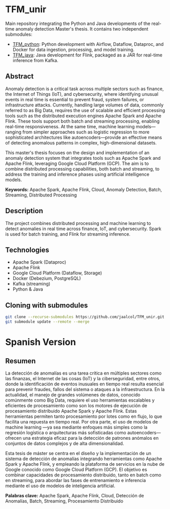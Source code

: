 # TFM_unir

Main repository integrating the Python and Java developments of the real-time anomaly detection Master's thesis. It contains two independent submodules:

- [TFM_python](./TFM_python): Python development with Airflow, Dataflow, Dataproc, and Docker for data ingestion, processing, and model training.
- [TFM_java](./TFM_java): Java development for Flink, packaged as a JAR for real-time inference from Kafka.

## Abstract

Anomaly detection is a critical task across multiple sectors such as finance, the Internet of Things (IoT), and cybersecurity, where identifying unusual events in real time is essential to prevent fraud, system failures, or infrastructure attacks. Currently, handling large volumes of data, commonly referred to as Big Data, requires the use of scalable and efficient processing tools such as the distributed execution engines Apache Spark and Apache Flink. These tools support both batch and streaming processing, enabling real-time responsiveness. At the same time, machine learning models—ranging from simpler approaches such as logistic regression to more sophisticated architectures like autoencoders—provide an effective means of detecting anomalous patterns in complex, high-dimensional datasets.

This master's thesis focuses on the design and implementation of an anomaly detection system that integrates tools such as Apache Spark and Apache Flink, leveraging Google Cloud Platform (GCP). The aim is to combine distributed processing capabilities, both batch and streaming, to address the training and inference phases using artificial intelligence models.

**Keywords:** Apache Spark, Apache Flink, Cloud, Anomaly Detection, Batch, Streaming, Distributed Processing

## Description

The project combines distributed processing and machine learning to detect anomalies in real time across finance, IoT, and cybersecurity. Spark is used for batch training, and Flink for streaming inference.

## Technologies

- Apache Spark (Dataproc)
- Apache Flink
- Google Cloud Platform (Dataflow, Storage)
- Docker (Debezium, PostgreSQL)
- Kafka (streaming)
- Python & Java

## Cloning with submodules

```bash
git clone --recurse-submodules https://github.com/jaalcol/TFM_unir.git
git submodule update --remote --merge
```



# Spanish Version

## Resumen

La detección de anomalías es una tarea crítica en múltiples sectores como las finanzas, el Internet de las cosas (IoT) y la ciberseguridad, entre otros, donde la identificación de eventos inusuales en tiempo real resulta esencial para prevenir fraudes, fallos del sistema o ataques a la infraestructura. En la actualidad, el manejo de grandes volúmenes de datos, conocido comúnmente como Big Data, requiere el uso herramientas escalables y eficientes de procesamiento como son los motores de ejecución de procesamiento distribuido Apache Spark y Apache Flink. Estas herramientas permiten tanto procesamiento por lotes como en flujo, lo que facilita una repuesta en tiempo real. Por otra parte, el uso de modelos de machine learning —ya sea mediante enfoques más simples como la regresión logística o arquitecturas más sofisticadas como autoencoders— ofrecen una estrategia eficaz para la detección de patrones anómalos en conjuntos de datos complejos y de alta dimensionalidad.

Esta tesis de máster se centra en el diseño y la implementación de un sistema de detección de anomalías integrando herramientas como Apache Spark y Apache Flink, y empleando la plataforma de servicios en la nube de Google conocido como Google Cloud Platform (GCP). El objetivo es combinar capacidades de procesamiento distribuido, tanto en batch como en streaming, para abordar las fases de entrenamiento e inferencia mediante el uso de modelos de inteligencia artificial.

**Palabras clave:** Apache Spark, Apache Flink, Cloud, Detección de Anomalías, Batch, Streaming, Procesamiento Distribuido